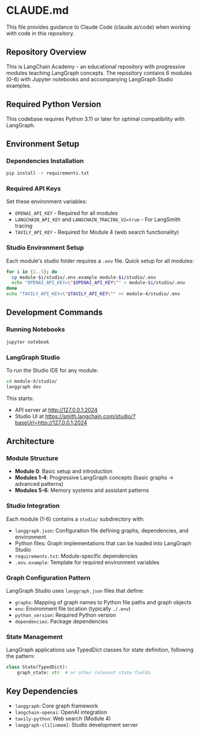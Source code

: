 # CLAUDE.md

This file provides guidance to Claude Code (claude.ai/code) when working with code in this repository.

## Repository Overview

This is LangChain Academy - an educational repository with progressive modules teaching LangGraph concepts. The repository contains 6 modules (0-6) with Jupyter notebooks and accompanying LangGraph Studio examples.

## Required Python Version

This codebase requires Python 3.11 or later for optimal compatibility with LangGraph.

## Environment Setup

### Dependencies Installation
```bash
pip install -r requirements.txt
```

### Required API Keys
Set these environment variables:
- `OPENAI_API_KEY` - Required for all modules
- `LANGCHAIN_API_KEY` and `LANGCHAIN_TRACING_V2=true` - For LangSmith tracing
- `TAVILY_API_KEY` - Required for Module 4 (web search functionality)

### Studio Environment Setup
Each module's studio folder requires a `.env` file. Quick setup for all modules:
```bash
for i in {1..5}; do
  cp module-$i/studio/.env.example module-$i/studio/.env
  echo "OPENAI_API_KEY=\"$OPENAI_API_KEY\"" > module-$i/studio/.env
done
echo "TAVILY_API_KEY=\"$TAVILY_API_KEY\"" >> module-4/studio/.env
```

## Development Commands

### Running Notebooks
```bash
jupyter notebook
```

### LangGraph Studio
To run the Studio IDE for any module:
```bash
cd module-X/studio/
langgraph dev
```
This starts:
- API server at http://127.0.0.1:2024
- Studio UI at https://smith.langchain.com/studio/?baseUrl=http://127.0.0.1:2024

## Architecture

### Module Structure
- **Module 0**: Basic setup and introduction
- **Modules 1-4**: Progressive LangGraph concepts (basic graphs → advanced patterns)
- **Modules 5-6**: Memory systems and assistant patterns

### Studio Integration
Each module (1-6) contains a `studio/` subdirectory with:
- `langgraph.json`: Configuration file defining graphs, dependencies, and environment
- Python files: Graph implementations that can be loaded into LangGraph Studio
- `requirements.txt`: Module-specific dependencies
- `.env.example`: Template for required environment variables

### Graph Configuration Pattern
LangGraph Studio uses `langgraph.json` files that define:
- `graphs`: Mapping of graph names to Python file paths and graph objects
- `env`: Environment file location (typically `./.env`)
- `python_version`: Required Python version
- `dependencies`: Package dependencies

### State Management
LangGraph applications use TypedDict classes for state definition, following the pattern:
```python
class State(TypedDict):
    graph_state: str  # or other relevant state fields
```

## Key Dependencies
- `langgraph`: Core graph framework
- `langchain-openai`: OpenAI integration
- `tavily-python`: Web search (Module 4)
- `langgraph-cli[inmem]`: Studio development server